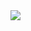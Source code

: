 <img align="right" src="https://visitor-badge.laobi.icu/badge?page_id=jihenmansour.jihenmansour&left_color=Carnation pink&right_color=Uranian Blue"/>
